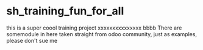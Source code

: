 # sh_training_fun_for_all
this is a super coool training project xxxxxxxxxxxxxxx
bbbb
There are somemodule in here taken straight from odoo community, just as examples, please don't sue me
